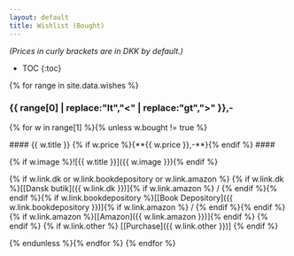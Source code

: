 ```yaml
---
layout: default
title: Wishlist (Bought)
---
```

<i>(Prices in curly brackets are in DKK by default.)</i>

* TOC
{:toc}

{% for range in site.data.wishes %}
### {{ range[0] | replace:"lt","<" | replace:"gt",">" }},- ###

{% for w in range[1] %}{% unless w.bought != true %}

<div class="tile" markdown="1">
#### {{ w.title }} {% if w.price %}<span style="white-space:nowrap">{**{{ w.price }},-**}</span>{% endif %} ####

{% if w.image %}![{{ w.title }}]({{ w.image }}){% endif %}

{% if w.link.dk or w.link.bookdepository or w.link.amazon %}
<span style="text-align: center;">{% if w.link.dk %}[[Dansk butik]({{ w.link.dk }})]{% if w.link.amazon %} / {% endif %}{% endif %}{% if w.link.bookdepository %}[[Book Depository]({{ w.link.bookdepository }})]{% if w.link.amazon %} / {% endif %}{% endif %}{% if w.link.amazon %}[[Amazon]({{ w.link.amazon }})]{% endif %}</span>
{% endif %}
{% if w.link.other %}
<span style="text-align: center;">[[Purchase]({{ w.link.other }})]</span>
{% endif %}
</div>
{% endunless %}{% endfor %}
{% endfor %}
